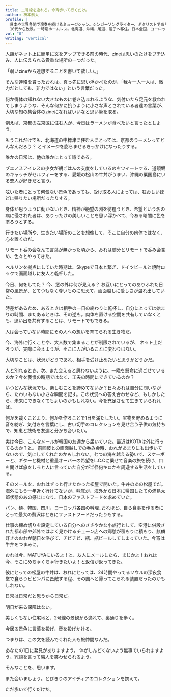 ```yaml
---
title: 二号線を逸れろ。今宵歩いて行くだけ。
author: 枡本航太
profile: |
  日本や世界各地で演奏を続けるミュージシャン。シンガーソングライター、ギタリストであり、ダンスミュージックのプロデューサーBLOWBOHEMIAとしても活動。
  10代から放浪。一時期ホームレス。北海道、沖縄、尾道、逗子へ移住。日本全国、ヨーロッパ、タイへのツアー後、ベルリンへ移住。その後近年は東アジアが主な拠点。韓国、台湾でも活動中。
vol: "0"
writing: "vertical"
---
```


人類がネット上に簡単に文をアップできる前の時代、zineは思いのたけをブチ込み、人に伝えられる貴重な場所の一つだった。

「弱いzineから連想することを書いて欲しい。」

そんな連絡を貰ったおれは、真っ先に思い浮かべたのが、「我々一人一人は、微力だとしても、非力ではない」という言葉だった。

何か得体の知れない大きなものに巻き込まれるような、気付いたら足元を救われてしまうような、そんな何かに抗うように小さな声とされている者達の言葉が、大切な知の集合体のzineになればいいなと思い筆を取る。

例えば、京都の左京区に住む人が、今日はラーメンが食べたいと言ったとしよう。

もうこれだけでも、北海道の中標津に住む人にとっては、京都のラーメンってどんなんだろう？ とイメージを膨らませるきっかけになったりする。

誰かの日常は、他の誰かにとって詩である。

ブエノスアイレスの少女が朝ごはんの支度をしているのをツイートする、道頓堀のキャッチがセルフィーをする、愛媛の松山の牛丼がうまい、沖縄の粟国島にいる恋人が好きだと言う。

呟いた者にとって何気ない景色であっても、受け取る人によっては、狂おしいほどに帰りたい場所だったりする。

身体が思うように動かないとき、精神が絶望の淵を彷徨うとき、希望という名の病に侵された者は、ありったけの美しいことを思い浮かべて、今ある暗闇に色を塗ろうとする。

行きたい場所や、生きたい場所のことを想像して、そこに自分の肉体ではなく、心を置くのだ。

リモート呑み会なんて言葉が無かった頃から、おれは随分とリモートで呑み会含め、色々とやってきた。

ベルリンを拠点にしていた時期は、Skypeで日本と繋ぎ、ドイツビールと焼酎ロックで画面越しに友人と乾杯した。

今日、何をしてた？ 今、窓の外は何が見える？ お互いにとってのありふれた日常の風景が、とてつもなく尊いものに思えて、画面越しに愛しさが溢れ出していた。

時差があるため、あるときは相手の一日の終わりに乾杯し、自分にとっては始まりの時間、またあるときは、その逆も。肉体を置ける空間を共有していなくとも、思い出を共有することは、リモートでもできる。

人は会っていない時間にその人への想いを育てられる生き物だ。

今、海外に行くことや、大人数で集まることが制限されているが、
ネット上だろうが、実際に会えようが、そこに人がいることに変わりはない。

大切なことは、状況がどうであれ、相手を受け止めたいと思うかどうかだ。

人と別れるとき、次、また会えると思わないように、一晩を懸命に過ごせているのか？今を我慢の時期ではなく、工夫の時間にできているのか？

いつどんな状況でも、楽しむことを諦めてないか？日々おれは自分に問いながら、たわいもない小さな瞬間を記す。この状況への答え合わせなど、もしかしたら、未来にできなくてもよいのかもしれない。今を充足させて生きていられれば。

何かを裁くことより、何かを作ることで<span class="text-upright">1</span>日を満たしたい。宝物を貯めるように音を紡ぎ、気付きを言葉にし、古い切手のコレクションを見せ合う子供の気持ちで、知恵と技術を友達と分かち合いたい。

実は今日、こんなメールが韓国の友達から届いていた。最近はKOTAは外に行ってるのか？と。
前回彼との画面越しでの呑み会時、おれがあまりにも出歩いてないので、気にしてくれたのかもしれない。七つの海を越える勢いで、スケーボーと、ギターと機材と重量オーバーの希望を<span class="text-sideways">L.C.C</span>に乗せて音楽の旅を続け、口を開けば旅をしろと人に言っていた自分が半径何キロかを周遊する生活をしている。

そのメールを、おれはずっと行きたかった松屋で開いた。牛丼のあの松屋でだ。海外にもう一年近く行けてないが、味覚が、海外から日本に帰国したての浦島太郎状態のあの感じになり、日本のファストフードを求めていた。

パン、麺、韓国、四川、ヨーロッパ各国の料理..おれほど、自ら食事を作る者にとって最大の贅沢はときにファストフードだったりもする。

仕事の締め切りを設定している自分へのささやかな小旅行として、空港に併設された都市部や郊外ではよく見かけるチェーン店への郷愁が積もりに積もり、麒麟好きのおれが朝日を浴びて、チビチビ、瓶、瓶ビールしてしまっていた。今宵は牛丼をつまみに。

おれは今、MATUYAにいるよ！と、友人にメールしたら、まじかよ！おれは今、そこにめちゃくちゃ行きたいよ！と返信が返ってきた。

彼にとっての松屋の牛丼は、おれにとっては、<span class="text-tcy">24</span>時間やってるソウルの深夜食堂で食らうビビンパに匹敵する程、その国へと帰ってこられる装置だったのかもしれない。

日常は日常だと思うから日常だ。

明日が来る保障はない。

美しくもない住宅地と、<span class="text-upright">2</span>号線の景観から逸れて、裏通りを歩く。

今居る景色に言葉を投げ、音を投げかける。

つまりは、この文を読んでくれた人も旅仲間なんだ。

あなたの<span class="text-upright">1</span>日に発見がありますよう。
体がしんどくないよう無事でいられますよう、冗談を言って隣人を笑わせられるよう。

そんなことを、思います。

また会いましょう。とびきりのアイディアのコレクションを携えて。

ただ歩いて行くだけだ。
